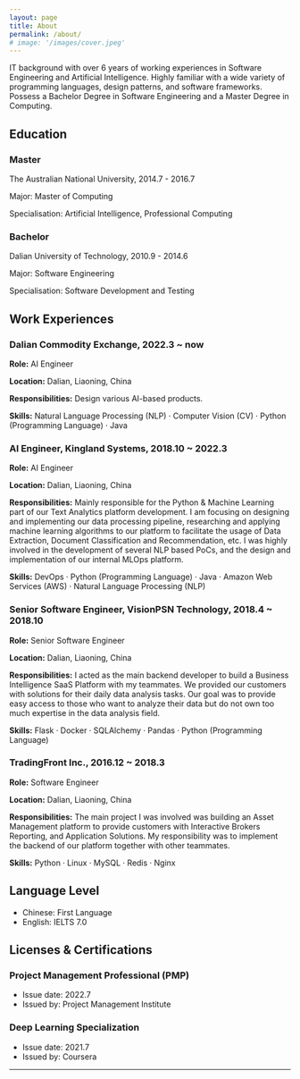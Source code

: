 ```yaml
---
layout: page
title: About
permalink: /about/
# image: '/images/cover.jpeg'
---
```


IT background with over 6 years of working experiences in Software Engineering and Artificial Intelligence. Highly familiar with a wide variety of programming languages, design patterns, and software frameworks. Possess a Bachelor Degree in Software Engineering and a Master Degree in Computing.


## Education

### Master

The Australian National University, 2014.7 - 2016.7

Major: Master of Computing

Specialisation: Artificial Intelligence, Professional Computing

### Bachelor

Dalian University of Technology, 2010.9 - 2014.6

Major: Software Engineering

Specialisation: Software Development and Testing

## Work Experiences

### Dalian Commodity Exchange, 2022.3 ~ now

**Role:** AI Engineer

**Location:** Dalian, Liaoning, China

**Responsibilities:** Design various AI-based products.

**Skills:** Natural Language Processing (NLP) · Computer Vision (CV) · Python (Programming Language) · Java

### AI Engineer, Kingland Systems, 2018.10 ~ 2022.3

**Role:** AI Engineer

**Location:** Dalian, Liaoning, China

**Responsibilities:** Mainly responsible for the Python & Machine Learning part of our Text Analytics platform development. I am focusing on designing and implementing our data processing pipeline, researching and applying machine learning algorithms to our platform to facilitate the usage of Data Extraction, Document Classification and Recommendation, etc. I was highly involved in the development of several NLP based PoCs, and the design and implementation of our internal MLOps platform.

**Skills:** DevOps · Python (Programming Language) · Java · Amazon Web Services (AWS) · Natural Language Processing (NLP)

### Senior Software Engineer, VisionPSN Technology, 2018.4 ~ 2018.10

**Role:** Senior Software Engineer

**Location:** Dalian, Liaoning, China

**Responsibilities:** I acted as the main backend developer to build a Business Intelligence SaaS Platform with my teammates. We provided our customers with solutions for their daily data analysis tasks. Our goal was to provide easy access to those who want to analyze their data but do not own too much expertise in the data analysis field. 

**Skills:** Flask · Docker · SQLAlchemy · Pandas · Python (Programming Language)

### TradingFront Inc., 2016.12 ~ 2018.3

**Role:** Software Engineer

**Location:** Dalian, Liaoning, China

**Responsibilities:** The main project I was involved was building an Asset Management platform to provide customers with Interactive Brokers Reporting, and Application Solutions. My responsibility was to implement the backend of our platform together with other teammates.

**Skills:** Python · Linux · MySQL · Redis · Nginx

## Language Level

- Chinese: First Language
- English: IELTS 7.0 

## Licenses & Certifications

### Project Management Professional (PMP)

- Issue date: 2022.7
- Issued by: Project Management Institute 

### Deep Learning Specialization

- Issue date: 2021.7
- Issued by: Coursera

***
